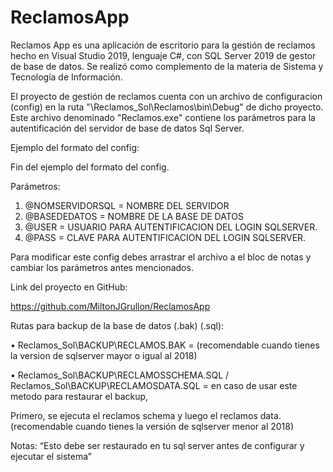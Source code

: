 # ReclamosApp

Reclamos App es una aplicación de escritorio para la gestión de reclamos hecho en Visual Studio 2019, lenguaje C#, con SQL Server 2019 de gestor de base de datos. Se realizó como complemento de la materia de Sistema y Tecnología de Información.


El proyecto de gestión de reclamos cuenta con un archivo de configuracion (config) en la ruta "\Reclamos_Sol\Reclamos\bin\Debug" de dicho proyecto. Este archivo denominado "Reclamos.exe" contiene los parámetros para la autentificación del servidor de base de datos Sql Server.

Ejemplo del formato del config:

<?xml version="1.0" encoding="utf-8" ?>
<configuration>
    <configSections>
    </configSections>
    <connectionStrings>
        <add name="Reclamos.Properties.Settings.Cadenasql" connectionString="Data Source=@NOMSERVIDORSQL;Initial Catalog=@BASEDEDATOS;User ID=@USER;Password=@PASS" />
    </connectionStrings>
</configuration>

Fin del ejemplo del formato del config.

Parámetros:

1. @NOMSERVIDORSQL = NOMBRE DEL SERVIDOR
2. @BASEDEDATOS = NOMBRE DE LA BASE DE DATOS
3. @USER = USUARIO PARA AUTENTIFICACION DEL LOGIN SQLSERVER.
4. @PASS = CLAVE PARA AUTENTIFICACION DEL LOGIN SQLSERVER.

Para modificar este config debes arrastrar el archivo a el bloc de notas y cambiar los parámetros antes mencionados.

Link del proyecto en GitHub:

https://github.com/MiltonJGrullon/ReclamosApp

Rutas para backup de la base de datos (.bak) (.sql):

•	Reclamos_Sol\BACKUP\RECLAMOS.BAK = (recomendable cuando tienes la version de sqlserver mayor o igual al 2018)

•	Reclamos_Sol\BACKUP\RECLAMOSSCHEMA.SQL / Reclamos_Sol\BACKUP\RECLAMOSDATA.SQL = en caso de usar este metodo para restaurar el backup,


Primero, se ejecuta el reclamos schema y luego el reclamos data. (recomendable cuando tienes la versión de sqlserver menor al 2018)

Notas: “Esto debe ser restaurado en tu sql server antes de configurar y ejecutar el sistema”
